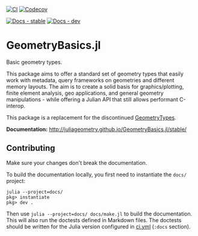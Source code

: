 
[![CI](https://github.com/JuliaGeometry/GeometryBasics.jl/actions/workflows/ci.yml/badge.svg)](https://github.com/JuliaGeometry/GeometryBasics.jl/actions/workflows/ci.yml)
[![Codecov](https://codecov.io/gh/JuliaGeometry/GeometryBasics.jl/branch/master/graph/badge.svg)](https://codecov.io/gh/JuliaGeometry/GeometryBasics.jl)

[![Docs - stable](https://img.shields.io/badge/docs-stable-lightgrey.svg)](http://juliageometry.github.io/GeometryBasics.jl/stable/)
[![Docs - dev](https://img.shields.io/badge/docs-dev-blue.svg)](http://juliageometry.github.io/GeometryBasics.jl/dev/)

# GeometryBasics.jl

Basic geometry types.

This package aims to offer a standard set of geometry types that easily work
with metadata, query frameworks on geometries and different memory layouts. The
aim is to create a solid basis for graphics/plotting, finite element analysis,
geo applications, and general geometry manipulations - while offering a Julian
API that still allows performant C-interop.

This package is a replacement for the discontinued [GeometryTypes](https://github.com/JuliaGeometry/GeometryTypes.jl/).

**Documentation:** http://juliageometry.github.io/GeometryBasics.jl/stable/

## Contributing

Make sure your changes don't break the documentation.

To build the documentation locally, you first need to instantiate the `docs/` project:

```
julia --project=docs/
pkg> instantiate
pkg> dev .
```

Then use `julia --project=docs/ docs/make.jl` to build the documentation. This
will also run the doctests defined in Markdown files. The doctests should be
written for the Julia version configured in [ci.yml](.github/workflows/ci.yml)
(`:docs` section).
